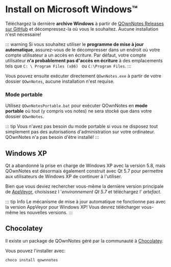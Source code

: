 # Install on Microsoft Windows™

Téléchargez la dernière **archive Windows** à partir de [QOwnNotes Releases sur GitHub](https://github.com/pbek/QOwnNotes/releases) et décompressez-la où vous le souhaitez. Aucune installation n'est nécessaire!

::: warning
Si vous souhaitez utiliser le **programme de mise à jour automatique**, assurez-vous de le décompresser dans un endroit où votre compte utilisateur a un accès en écriture. Par défaut, votre compte utilisateur **n'a probablement pas d'accès en écriture** à des emplacements tels que `C: \ Program Files (x86) ` ou `C:\Program Files`.
:::

Vous pouvez ensuite exécuter directement `QOwnNotes.exe` à partir de votre dossier `QOwnNotes`, aucune installation n'est requise.

### Mode portable

Utilisez `QOwnNotesPortable.bat` pour exécuter QOwnNotes en **mode portable** où tout (y compris vos notes) ne sera stocké que dans votre dossier `QOwnNotes`.

::: tip
Vous n'avez pas besoin du mode portable si vous ne disposez tout simplement pas des autorisations d'administration sur votre ordinateur. QOwnNotes n'a pas besoin d'être installé!
:::

## Windows XP

Qt a abandonné la prise en charge de Windows XP avec la version 5.8, mais QOwnNotes est désormais également construit avec Qt 5.7 pour permettre aux utilisateurs de Windows XP de continuer à l'utiliser.

Bien que vous deviez rechercher vous-même la dernière version principale de [AppVeyor](https://ci.appveyor.com/project/pbek/qownnotes/history), choisissez l '*environnement Qt 5.7* et téléchargez l' *artefact*.

::: tip Info
Le mécanisme de mise à jour automatique ne fonctionne pas avec la version AppVeyor pour Windows XP! Vous devrez télécharger vous-même les nouvelles versions.
:::

## Chocolatey

Il existe un package de QOwnNotes géré par la communauté à [Chocolatey](https://chocolatey.org/packages/qownnotes/).

Vous pouvez l'installer avec:

```shell
choco install qownnotes
```
